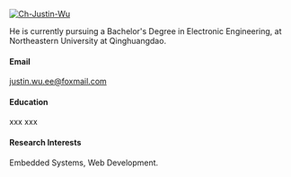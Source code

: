 

[![Ch-Justin-Wu](https://img.shields.io/badge/Ch--Justin--Wu-github-blue?logo=github)](https://github.com/Ch-Justin-Wu/)

He is currently pursuing a Bachelor's Degree in Electronic Engineering, at Northeastern University at Qinghuangdao.

#### Email
justin.wu.ee@foxmail.com

#### Education
xxx
xxx

#### Research Interests
Embedded Systems, Web Development.

